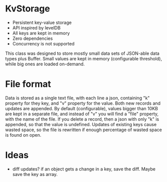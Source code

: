 # KvStorage

- Persistent key-value storage
- API inspired by levelDB
- All keys are kept in memory
- Zero dependencies
- Concurrency is not supported

This class was designed to store mostly small data sets of JSON-able data types plus Buffer.
Small values are kept in memory (configurable threshold), while big ones are loaded on-demand.

# File format

Data is stored as a single text file, with each line a json, containing "k" property for they key, and "v" property for the value.
Both new records and updates are appended.
By default (configurable), values bigger than 10KB are kept in a separate file, and instead of "v" you will find a "file" property, with the name of the file.
If you delete a record, then a json with only "k" is appended, so that the value is undefined.
Updates of existing keys cause wasted space, so the file is rewritten if enough percentage of wasted space is found on open.

# Ideas

- diff updates? if an object gets a change in a key, save the diff. Maybe save the key as array.
